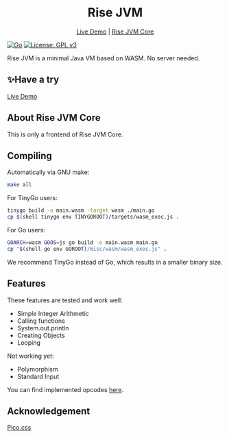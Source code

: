 # <div align="center">Rise JVM</div>

<div align="center">
<nav>
<a href="">Live Demo</a> | 
<a href="https://github.com/amazingrise/rise-jvm-core">Rise JVM Core</a>
</nav>
</div>

[![Go](https://img.shields.io/badge/--00ADD8?logo=go&logoColor=ffffff)](https://golang.org/)
[![License: GPL v3](https://img.shields.io/badge/License-GPLv3-blue.svg)](https://www.gnu.org/licenses/gpl-3.0)

Rise JVM is a minimal Java VM based on WASM. No server needed.

## ✨Have a try

<a href="">Live Demo</a>

## About Rise JVM Core

This is only a frontend of Rise JVM Core.

## Compiling

Automatically via GNU make:

```bash
make all
```

For TinyGo users:

```bash
tinygo build -o main.wasm -target wasm ./main.go
cp $(shell tinygo env TINYGOROOT)/targets/wasm_exec.js .
```

For Go users:

```bash
GOARCH=wasm GOOS=js go build -o main.wasm main.go
cp "$(shell go env GOROOT)/misc/wasm/wasm_exec.js" .
```

We recommend TinyGo instead of Go, which results in a smaller binary size.

## Features

These features are tested and work well:

- Simple Integer Arithmetic
- Calling functions
- System.out.println
- Creating Objects
- Looping

Not working yet:

- Polymorphism
- Standard Input

You can find implemented opcodes [here](https://github.com/AmazingRise/rise-jvm-core/blob/main/jvm/opcode.go).

## Acknowledgement

[Pico.css](https://github.com/picocss/pico)